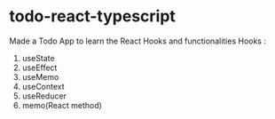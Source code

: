 # todo-react-typescript

Made a Todo App to learn the React Hooks and functionalities 
Hooks : 
  1) useState
  2) useEffect
  3) useMemo
  4) useContext
  5) useReducer
  6) memo(React method)
